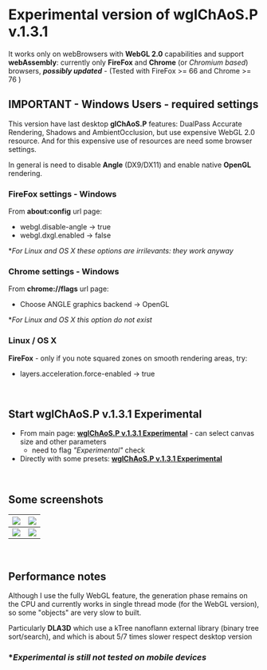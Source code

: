 # Experimental version of wglChAoS.P v.1.3.1

It works only on webBrowsers with **WebGL 2.0** capabilities and support **webAssembly**: currently only **FireFox** and **Chrome** (or *Chromium based*) browsers, ***possibly updated*** - (Tested with FireFox >= 66 and Chrome >= 76 )

## IMPORTANT - Windows Users - required settings
This version have last desktop **glChAoS.P** features: DualPass Accurate Rendering, Shadows and AmbientOcclusion, but use expensive WebGL 2.0 resource. And for this expensive use of resources are need  some browser settings.

In general is need to disable **Angle** (DX9/DX11) and enable native **OpenGL** rendering.

### FireFox settings - Windows

From **about:config** url page:
 - webgl.disable-angle -> true
 - webgl.dxgl.enabled -> false
 
 **For Linux and OS X these options are irrilevants: they work anyway*
 
### Chrome settings - Windows 

From **chrome://flags** url page:

 - Choose ANGLE graphics backend -> OpenGL

**For Linux and OS X this option do not exist*

### Linux / OS X
 
 **FireFox** - only if you note squared zones on smooth rendering areas, try: 
 - layers.acceleration.force-enabled -> true

 <p>&nbsp;<br></p>





  ## Start wglChAoS.P v.1.3.1 Experimental
- From main page: **[wglChAoS.P v.1.3.1 Experimental](https://www.michelemorrone.eu/glchaosp/webGL.html)** - can select canvas size and other parameters 
  - need to flag *"Experimental"* check
- Directly with some presets: **[wglChAoS.P v.1.3.1 Experimental](https://brutpitt.github.io/glChAoS.P/wglChAoSP/wglChAoSP.html?width=1024&height=1024&maxbuffer=10&lowprec=1&intbuffer=20&tabletmode=0&glowOFF=0&lightGUI=0&Attractor=Aizawa)**

<p>&nbsp;<br></p>


## Some screenshots

| ![](https://brutpitt.github.io/glChAoS.P/wglChAoSP/ssShot1.jpg) | ![](https://brutpitt.github.io/glChAoS.P/wglChAoSP/ssShot2.jpg)|
| :---: | :---: |
| ![](https://brutpitt.github.io/glChAoS.P/wglChAoSP/ssShot3.jpg) | ![](https://brutpitt.github.io/glChAoS.P/wglChAoSP/ssShot4.jpg)|
<p>&nbsp;<br></p>


## Performance notes
Although I use the fully WebGL feature, the generation phase remains on the CPU and currently works in single thread mode (for the WebGL version), so some "objects" are very slow to built.

 Particularly **DLA3D** which use a kTree nanoflann external library (binary tree sort/search), and which is about 5/7 times slower respect desktop version

### **Experimental is still not tested on mobile devices*



